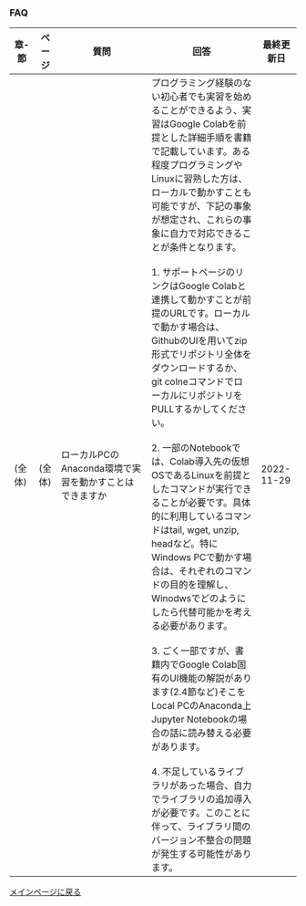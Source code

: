 ### FAQ


|章-節|ページ  |質問　　　　　　　|回答|最終更新日|
|---|---|---|---|---|
|(全体)|(全体)|ローカルPCのAnaconda環境で実習を動かすことはできますか|プログラミング経験のない初心者でも実習を始めることができるよう、実習はGoogle Colabを前提とした詳細手順を書籍で記載しています。ある程度プログラミングやLinuxに習熟した方は、ローカルで動かすことも可能ですが、下記の事象が想定され、これらの事象に自力で対応できることが条件となります。<br><br>1. サポートページのリンクはGoogle Colabと連携して動かすことが前提のURLです。ローカルで動かす場合は、GithubのUIを用いてzip形式でリポジトリ全体をダウンロードするか、git colneコマンドでローカルにリポジトリをPULLするかしてください。<br><br>2. 一部のNotebookでは、Colab導入先の仮想OSであるLinuxを前提としたコマンドが実行できることが必要です。具体的に利用しているコマンドはtail, wget, unzip, headなど。特にWindows PCで動かす場合は、それぞれのコマンドの目的を理解し、Winodwsでどのようにしたら代替可能かを考える必要があります。<br><br>3. ごく一部ですが、書籍内でGoogle Colab固有のUI機能の解説があります(2.4節など)そこをLocal PCのAnaconda上Jupyter Notebookの場合の話に読み替える必要があります。<br><br>4. 不足しているライブラリがあった場合、自力でライブラリの追加導入が必要です。このことに伴って、ライブラリ間のバージョン不整合の問題が発生する可能性があります。|2022-11-29| 




[メインページに戻る](../README.md)
